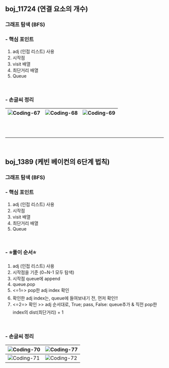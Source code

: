 ## boj_11724 (연결 요소의 개수)
### 그래프 탐색 (BFS)


### - 핵심 포인트
1. adj (인접 리스트) 사용
2. 시작점
3. visit 배열
4. 최단거리 배열
5. Queue

<br>

### - 손글씨 정리
![Coding-67](https://github.com/user-attachments/assets/f981a646-b72f-4807-bad7-aefa07654c90) | ![Coding-68](https://github.com/user-attachments/assets/c19f2c07-9e34-4d06-8a19-28465501d434) | ![Coding-69](https://github.com/user-attachments/assets/16a6a2bc-cfe9-467b-a160-36545c65bc03)
--- | --- | --- | 



<br>
<br>

---------------------------------------

<br>

## boj_1389 (케빈 베이컨의 6단계 법칙)
### 그래프 탐색 (BFS)


### - 핵심 포인트
1. adj (인접 리스트) 사용
2. 시작점
3. visit 배열
4. 최단거리 배열
5. Queue

<br>

### - ⭐️풀이 순서⭐️
1. adj (인접 리스트) 사용
2. 시작점을 기준 (0~N-1 모두 탐색)
3. 시작점 queue에 append
4. queue.pop
5. <⭐️1⭐️> pop한 adj index 확인
6. 확인한 adj index는, queue에 들여보내기 전, 먼저 확인!!
7. <⭐2⭐️> 확인 >> adj 순서대로, True; pass, False: queue추가 & 직전 pop한 index의 dist(최단거리) + 1

<br>



### - 손글씨 정리
![Coding-70](https://github.com/user-attachments/assets/c4c49877-9afe-4dae-b761-3e98f7f44047) | ![Coding-77](https://github.com/user-attachments/assets/70e01331-134e-4a41-a465-2a6e5700b023) 
--- | --- |
![Coding-71](https://github.com/user-attachments/assets/dba82adc-2a44-4af1-83c2-65e59a039a86) | ![Coding-72](https://github.com/user-attachments/assets/450c3e88-1e95-4721-8997-5b2d8adce5dc)  
